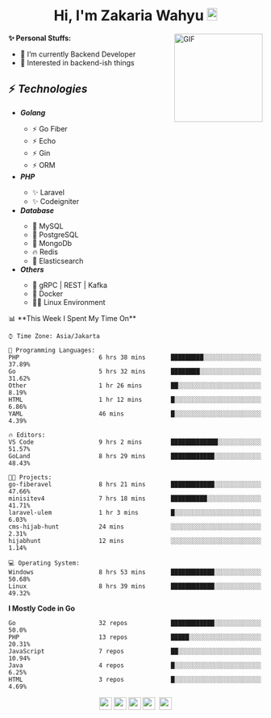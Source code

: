 <h1 align="center">Hi, I'm Zakaria Wahyu <img src="https://github.com/TheDudeThatCode/TheDudeThatCode/blob/master/Assets/Hi.gif" width="20px" height="25px"></h1>

<img align="right" alt="GIF" height="175px" src="https://www.nayakapratama.co.id/wp-content/uploads/2019/07/Website-Maintenance.gif" />

**✨ Personal Stuffs:**
- 🔭 I’m currently Backend Developer
- 🌱 Interested in backend-ish things

<h2>⚡ <i>Technologies</i></h2>
<ul>
<li><strong><i>Golang</i></strong></li>
  <ul>
    <li>⚡ Go Fiber</li>
    <li>⚡ Echo</li>
    <li>⚡ Gin</li>
    <li>⚡ ORM</li>
  </ul>
<li><strong><i>PHP</i></strong></li>
  <ul>
    <li>✨ Laravel</li>
    <li>✨ Codeigniter</li>
  </ul>
<li><strong><i>Database</i></strong></li>
  <ul>
    <li>🐬 MySQL</li>
    <li>🐘 PostgreSQL</li>
    <li>🍃 MongoDb</li>
    <li>🔥 Redis</li>
    <li>🔎 Elasticsearch</li>
  </ul>
  <li><strong><i>Others</i></strong></li>
  <ul>
    <li>💫 gRPC | REST | Kafka</li>
    <li>🐳 Docker</li>
    <li>👨‍💻 Linux Environment</li>
  </ul>
</ul>
<!--START_SECTION:waka-->
📊 **This Week I Spent My Time On** 

```text
⌚︎ Time Zone: Asia/Jakarta

💬 Programming Languages: 
PHP                      6 hrs 38 mins       █████████░░░░░░░░░░░░░░░░   37.89% 
Go                       5 hrs 32 mins       ████████░░░░░░░░░░░░░░░░░   31.62% 
Other                    1 hr 26 mins        ██░░░░░░░░░░░░░░░░░░░░░░░   8.19% 
HTML                     1 hr 12 mins        █░░░░░░░░░░░░░░░░░░░░░░░░   6.86% 
YAML                     46 mins             █░░░░░░░░░░░░░░░░░░░░░░░░   4.39%

🔥 Editors: 
VS Code                  9 hrs 2 mins        █████████████░░░░░░░░░░░░   51.57% 
GoLand                   8 hrs 29 mins       ████████████░░░░░░░░░░░░░   48.43%

🐱‍💻 Projects: 
go-fiberavel             8 hrs 21 mins       ████████████░░░░░░░░░░░░░   47.66% 
minisitev4               7 hrs 18 mins       ██████████░░░░░░░░░░░░░░░   41.71% 
laravel-ulem             1 hr 3 mins         █░░░░░░░░░░░░░░░░░░░░░░░░   6.03% 
cms-hijab-hunt           24 mins             ░░░░░░░░░░░░░░░░░░░░░░░░░   2.31% 
hijabhunt                12 mins             ░░░░░░░░░░░░░░░░░░░░░░░░░   1.14%

💻 Operating System: 
Windows                  8 hrs 53 mins       ████████████░░░░░░░░░░░░░   50.68% 
Linux                    8 hrs 39 mins       ████████████░░░░░░░░░░░░░   49.32%

```

**I Mostly Code in Go** 

```text
Go                       32 repos            ████████████░░░░░░░░░░░░░   50.0% 
PHP                      13 repos            █████░░░░░░░░░░░░░░░░░░░░   20.31% 
JavaScript               7 repos             ██░░░░░░░░░░░░░░░░░░░░░░░   10.94% 
Java                     4 repos             █░░░░░░░░░░░░░░░░░░░░░░░░   6.25% 
HTML                     3 repos             █░░░░░░░░░░░░░░░░░░░░░░░░   4.69%

```



<!--END_SECTION:waka-->

<p align="center">
<a href="https://www.linkedin.com/in/zakariawahyu" target="_blank"><img src="https://img.shields.io/badge/linkedin-%230077B5.svg?&style=for-the-badge&logo=linkedin&logoColor=white" height=25></a>
<a href="https://medium.com/@zakariawahyu" target="_blank"><img src="https://img.shields.io/badge/Medium-12100E?style=for-the-badge&logo=medium&logoColor=white" height=25></a>
<a href="https://medium.com/@zakariawahyu" target="_blank"><img src="https://img.shields.io/badge/Portfolio-2300843e?style=for-the-badge&logo=About.me&logoColor=white" height=25></a>
<a href="https://www.twitter.com/_zakariawahyu" target="_blank"><img src="https://img.shields.io/badge/twitter-%231DA1F2.svg?&style=for-the-badge&logo=twitter&logoColor=white" height=25></a> 
<a href="https://www.instagram.com/_zakariawahyu" target="_blank"><img src="https://img.shields.io/badge/instagram-%23E4405F.svg?&style=for-the-badge&logo=instagram&logoColor=white" height=25></a>
